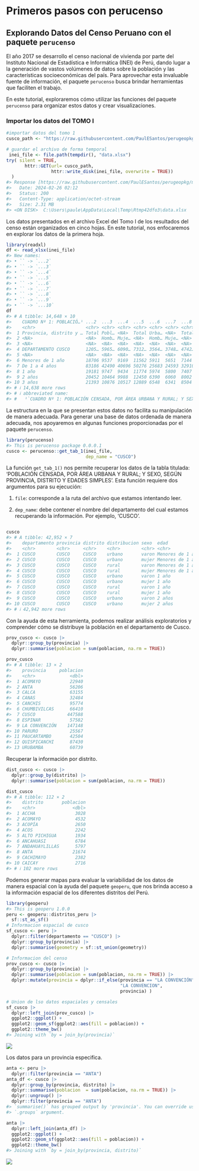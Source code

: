 # Primeros pasos con perucenso


## Explorando Datos del Censo Peruano con el paquete `perucenso`

El año 2017 se desarrollo el censo nacional de vivienda por parte del
Instituto Nacional de Estadística e Informática (INEI) de Perú, dando
lugar a la generación de vastos volúmenes de datos sobre la población y
las características socioeconómicas del país. Para aprovechar esta
invaluable fuente de información, el paquete `perucenso` busca brindar
herramientas que faciliten el trabajo.

En este tutorial, exploraremos cómo utilizar las funciones del paquete
`perucenso` para organizar estos datos y crear visualizaciones.

### Importar los datos del TOMO I

``` r
#importar datos del tomo 1
cusco_path <- "https://raw.githubusercontent.com/PaulESantos/perugeopkg/master/inei/08TOMO_01_cusco.xlsx"

# guardar el archivo de forma temporal
 inei_file <- file.path(tempdir(), "data.xlsx")
try( silent = TRUE,
       httr::GET(url= cusco_path,
                 httr::write_disk(inei_file, overwrite = TRUE))
  )
#> Response [https://raw.githubusercontent.com/PaulESantos/perugeopkg/master/inei/08TOMO_01_cusco.xlsx]
#>   Date: 2024-02-26 02:12
#>   Status: 200
#>   Content-Type: application/octet-stream
#>   Size: 2.31 MB
#> <ON DISK>  C:\Users\paule\AppData\Local\Temp\Rtmp42dfo3\data.xlsx
```

Los datos presentados en el archivo Excel del Tomo I de los resultados
del censo están organizados en cinco hojas. En este tutorial, nos
enfocaremos en explorar los datos de la primera hoja.

``` r
library(readxl)
df <- read_xlsx(inei_file)
#> New names:
#> • `` -> `...2`
#> • `` -> `...3`
#> • `` -> `...4`
#> • `` -> `...5`
#> • `` -> `...6`
#> • `` -> `...7`
#> • `` -> `...8`
#> • `` -> `...9`
#> • `` -> `...10`
df
#> # A tibble: 14,648 × 10
#>    CUADRO Nº 1: POBLACIÓ…¹ ...2  ...3  ...4  ...5  ...6  ...7  ...8  ...9  ...10
#>    <chr>                   <chr> <chr> <chr> <chr> <chr> <chr> <chr> <chr> <chr>
#>  1 Provincia, distrito y … Total Pobl… <NA>  Total Urba… <NA>  Total Rural <NA> 
#>  2 <NA>                    <NA>  Homb… Muje… <NA>  Homb… Muje… <NA>  Homb… Muje…
#>  3 <NA>                    <NA>  <NA>  <NA>  <NA>  <NA>  <NA>  <NA>  <NA>  <NA> 
#>  4 DEPARTAMENTO CUSCO      1205… 5965… 6090… 7312… 3564… 3748… 4742… 2400… 2341…
#>  5 <NA>                    <NA>  <NA>  <NA>  <NA>  <NA>  <NA>  <NA>  <NA>  <NA> 
#>  6 Menores de 1 año        18706 9537  9169  11562 5911  5651  7144  3626  3518 
#>  7 De 1 a 4 años           83186 42490 40696 50276 25683 24593 32910 16807 16103
#>  8 1 año                   19181 9747  9434  11774 5974  5800  7407  3773  3634 
#>  9 2 años                  20452 10464 9988  12450 6390  6060  8002  4074  3928 
#> 10 3 años                  21393 10876 10517 12889 6548  6341  8504  4328  4176 
#> # ℹ 14,638 more rows
#> # ℹ abbreviated name:
#> #   ¹​`CUADRO Nº 1: POBLACIÓN CENSADA, POR ÁREA URBANA Y RURAL; Y SEXO, SEGÚN PROVINCIA, DISTRITO Y EDADES SIMPLES`
```

La estructura en la que se presentan estos datos no facilita su
manipulación de manera adecuada. Para generar una base de datos ordenada
de manera adecuada, nos apoyaremos en algunas funciones proporcionadas
por el paquete `perucenso`.

``` r
library(perucenso)
#> This is perucenso package 0.0.0.1
cusco <- perucenso::get_tab_1(inei_file, 
                              dep_name = "CUSCO")
```

La función `get_tab_1()` nos permite recuperar los datos de la tabla
titulada: ‘POBLACIÓN CENSADA, POR ÁREA URBANA Y RURAL; Y SEXO, SEGÚN
PROVINCIA, DISTRITO Y EDADES SIMPLES’. Esta función requiere dos
argumentos para su ejecución:

1.  `file`: corresponde a la ruta del archivo que estamos intentando
    leer.

2.  `dep_name`: debe contener el nombre del departamento del cual
    estamos recuperando la información. Por ejemplo, ‘CUSCO’.

``` r

cusco
#> # A tibble: 42,952 × 7
#>    departamento provincia distrito distribucion sexo  edad             poblacion
#>    <chr>        <chr>     <chr>    <chr>        <chr> <chr>                <dbl>
#>  1 CUSCO        CUSCO     CUSCO    urbano       varon Menores de 1 año       797
#>  2 CUSCO        CUSCO     CUSCO    urbano       mujer Menores de 1 año       777
#>  3 CUSCO        CUSCO     CUSCO    rural        varon Menores de 1 año        23
#>  4 CUSCO        CUSCO     CUSCO    rural        mujer Menores de 1 año        20
#>  5 CUSCO        CUSCO     CUSCO    urbano       varon 1 año                  794
#>  6 CUSCO        CUSCO     CUSCO    urbano       mujer 1 año                  738
#>  7 CUSCO        CUSCO     CUSCO    rural        varon 1 año                   22
#>  8 CUSCO        CUSCO     CUSCO    rural        mujer 1 año                   30
#>  9 CUSCO        CUSCO     CUSCO    urbano       varon 2 años                 901
#> 10 CUSCO        CUSCO     CUSCO    urbano       mujer 2 años                 801
#> # ℹ 42,942 more rows
```

Con la ayuda de esta herramienta, podemos realizar análisis
exploratorios y comprender cómo se distribuye la población en el
departamento de Cusco.

``` r
prov_cusco <- cusco |> 
  dplyr::group_by(provincia) |> 
  dplyr::summarise(poblacion = sum(poblacion, na.rm = TRUE))

prov_cusco
#> # A tibble: 13 × 2
#>    provincia     poblacion
#>    <chr>             <dbl>
#>  1 ACOMAYO           22940
#>  2 ANTA              56206
#>  3 CALCA             63155
#>  4 CANAS             32484
#>  5 CANCHIS           95774
#>  6 CHUMBIVILCAS      66410
#>  7 CUSCO            447588
#>  8 ESPINAR           57582
#>  9 LA CONVENCIÓN    147148
#> 10 PARURO            25567
#> 11 PAUCARTAMBO       42504
#> 12 QUISPICANCHI      87430
#> 13 URUBAMBA          60739
```

Recuperar la información por distrito.

``` r
dist_cusco <- cusco |> 
  dplyr::group_by(distrito) |> 
  dplyr::summarise(poblacion = sum(poblacion, na.rm = TRUE))

dist_cusco
#> # A tibble: 112 × 2
#>    distrito       poblacion
#>    <chr>              <dbl>
#>  1 ACCHA               3028
#>  2 ACOMAYO             4532
#>  3 ACOPÍA              2650
#>  4 ACOS                2242
#>  5 ALTO PICHIGUA       1934
#>  6 ANCAHUASI           6784
#>  7 ANDAHUAYLILLAS      5797
#>  8 ANTA               21674
#>  9 CACHIMAYO           2382
#> 10 CAICAY              2716
#> # ℹ 102 more rows
```

Podemos generar mapas para evaluar la variabilidad de los datos de
manera espacial con la ayuda del paquete `geoperu`, que nos brinda
acceso a la información espacial de los diferentes distritos del Perú.

``` r
library(geoperu)
#> This is geoperu 1.0.0
peru <- geoperu::distritos_peru |> 
  sf::st_as_sf()
# Informacion espacial de cusco
sf_cusco <- peru |> 
  dplyr::filter(departamento == "CUSCO") |> 
  dplyr::group_by(provincia) |> 
  dplyr::summarise(geometry = sf::st_union(geometry))

# Informacion del censo
prov_cusco <- cusco |> 
  dplyr::group_by(provincia) |> 
  dplyr::summarise(poblacion = sum(poblacion, na.rm = TRUE)) |> 
  dplyr::mutate(provincia = dplyr::if_else(provincia == "LA CONVENCIÓN",
                                           "LA CONVENCION",
                                           provincia) )

# Union de lso datos espaciales y censales
sf_cusco |> 
  dplyr::left_join(prov_cusco) |> 
  ggplot2::ggplot() +
  ggplot2::geom_sf(ggplot2::aes(fill = poblacion)) +
  ggplot2::theme_bw()
#> Joining with `by = join_by(provincia)`
```

![](vignettes/ejemplo.markdown_strict_files/figure-markdown_strict/unnamed-chunk-8-1.png)

Los datos para un provincia especifica.

``` r
anta <- peru |> 
  dplyr::filter(provincia == "ANTA")
anta_df <- cusco |> 
  dplyr::group_by(provincia, distrito) |> 
  dplyr::summarise(poblacion  = sum(poblacion, na.rm = TRUE)) |> 
  dplyr::ungroup() |> 
  dplyr::filter(provincia == "ANTA")
#> `summarise()` has grouped output by 'provincia'. You can override using the
#> `.groups` argument.

anta |> 
  dplyr::left_join(anta_df) |> 
  ggplot2::ggplot() +
  ggplot2::geom_sf(ggplot2::aes(fill = poblacion)) +
  ggplot2::theme_bw()
#> Joining with `by = join_by(provincia, distrito)`
```

![](vignettes/ejemplo.markdown_strict_files/figure-markdown_strict/unnamed-chunk-9-1.png)
